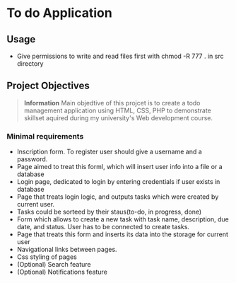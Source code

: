 # To do Application

## Usage

- Give permissions to write and read files first with chmod -R 777 . in src
  directory

## Project Objectives

> **Information** Main objedtive of this projcet is to create a todo management
> application using HTML, CSS, PHP to demonstrate skillset aquired during my
> university's Web development course.

### Minimal requirements

- Inscription form. To register user should give a username and a password.
- Page aimed to treat this forml, which will insert user info into a file or a
  database
- Login page, dedicated to login by entering credentials if user exists in
  database
- Page that treats login logic, and outputs tasks which were created by current
  user.
- Tasks could be sorteed by their staus(to-do, in progress, done)
- Form which allows to create a new task with task name, description, due date,
  and status. User has to be connected to create tasks.
- Page that treats this form and inserts its data into the storage for current
  user
- Navigational links between pages.
- Css styling of pages
- (Optional) Search feature
- (Optional) Notifications feature
